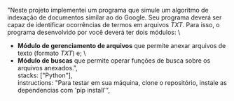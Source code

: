 "Neste projeto implementei um programa que simule um algoritmo de indexação de documentos similar ao do Google. Seu programa deverá ser capaz de identificar ocorrências de termos em arquivos _TXT_. Para isso, o programa desenvolvido por você deverá ter dois módulos: \
- **Módulo de gerenciamento de arquivos** que permite anexar arquivos de texto (formato _TXT_) e; \
- **Módulo de buscas** que permite operar funções de busca sobre os arquivos anexados.", \
stacks: ["Python"], \
instructions: "Para testar em sua máquina, clone o repositório, instale as dependencias com 'pip install'",
